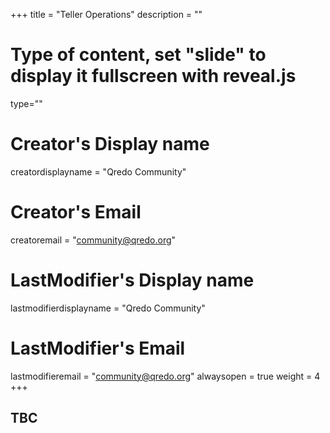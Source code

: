 +++
title = "Teller Operations"
description = ""
# Type of content, set "slide" to display it fullscreen with reveal.js
type=""
# Creator's Display name
creatordisplayname = "Qredo Community"
# Creator's Email
creatoremail = "community@qredo.org"
# LastModifier's Display name
lastmodifierdisplayname = "Qredo Community"
# LastModifier's Email
lastmodifieremail = "community@qredo.org"
alwaysopen = true
weight = 4
+++
## TBC
